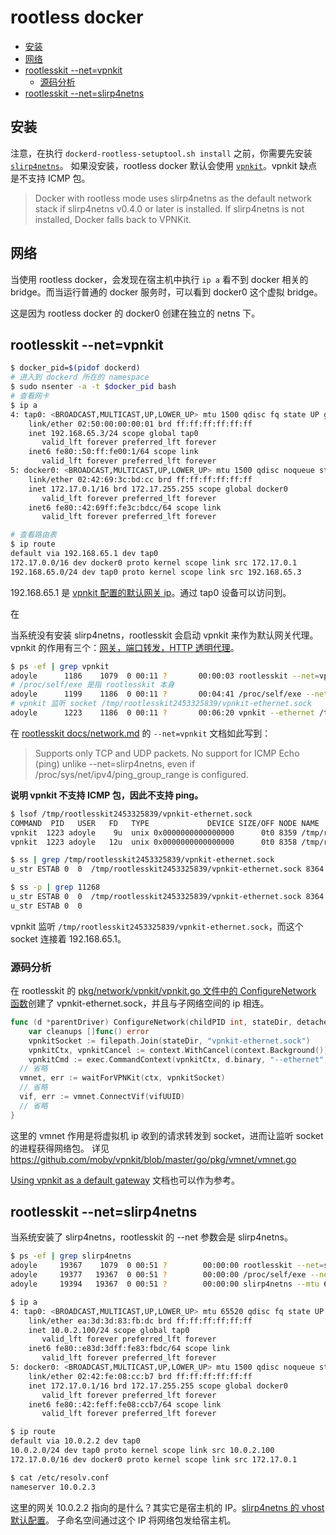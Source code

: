 # rootless docker

<!-- MarkdownTOC GFM -->

- [安装](#安装)
- [网络](#网络)
- [rootlesskit --net=vpnkit](#rootlesskit---netvpnkit)
    - [源码分析](#源码分析)
- [rootlesskit --net=slirp4netns](#rootlesskit---netslirp4netns)

<!-- /MarkdownTOC -->

## 安装

注意，在执行 `dockerd-rootless-setuptool.sh install` 之前，你需要先安装 [`slirp4netns`](https://github.com/rootless-containers/slirp4netns)。
如果没安装，rootless docker 默认会使用 [`vpnkit`](https://github.com/moby/vpnkit)。vpnkit 缺点是不支持 ICMP 包。

> Docker with rootless mode uses slirp4netns as the default network stack if slirp4netns v0.4.0 or later is installed. If slirp4netns is not installed, Docker falls back to VPNKit.

## 网络

当使用 rootless docker，会发现在宿主机中执行 `ip a` 看不到 docker 相关的 bridge。而当运行普通的 docker 服务时，可以看到 docker0 这个虚拟 bridge。

这是因为 rootless docker 的 docker0 创建在独立的 netns 下。

## rootlesskit --net=vpnkit

```sh
$ docker_pid=$(pidof dockerd)
# 进入到 dockerd 所在的 namespace
$ sudo nsenter -a -t $docker_pid bash
# 查看网卡
$ ip a
4: tap0: <BROADCAST,MULTICAST,UP,LOWER_UP> mtu 1500 qdisc fq state UP group default qlen 1000
    link/ether 02:50:00:00:00:01 brd ff:ff:ff:ff:ff:ff
    inet 192.168.65.3/24 scope global tap0
       valid_lft forever preferred_lft forever
    inet6 fe80::50:ff:fe00:1/64 scope link
       valid_lft forever preferred_lft forever
5: docker0: <BROADCAST,MULTICAST,UP,LOWER_UP> mtu 1500 qdisc noqueue state UP group default
    link/ether 02:42:69:3c:bd:cc brd ff:ff:ff:ff:ff:ff
    inet 172.17.0.1/16 brd 172.17.255.255 scope global docker0
       valid_lft forever preferred_lft forever
    inet6 fe80::42:69ff:fe3c:bdcc/64 scope link
       valid_lft forever preferred_lft forever

# 查看路由表
$ ip route
default via 192.168.65.1 dev tap0
172.17.0.0/16 dev docker0 proto kernel scope link src 172.17.0.1
192.168.65.0/24 dev tap0 proto kernel scope link src 192.168.65.3
```

192.168.65.1 是 [vpnkit 配置的默认网关 ip](https://github.com/moby/vpnkit/blob/dc331cb22850be0cdd97c84a9cfecaf44a1afb6e/src/hostnet/configuration.ml#L96)。通过 tap0 设备可以访问到。

在 []()

当系统没有安装 slirp4netns，rootlesskit 会启动 vpnkit 来作为默认网关代理。
vpnkit 的作用有三个：[网关，端口转发，HTTP 透明代理](https://github.com/moby/vpnkit#design)。

```sh
$ ps -ef | grep vpnkit
adoyle      1186    1079  0 00:11 ?       00:00:03 rootlesskit --net=vpnkit --mtu=1500 --slirp4netns-sandbox=auto --slirp4netns-seccomp=auto --disable-host-loopback --port-driver=builtin --copy-up=/etc --copy-up=/run --propagation=rslave /home/adoyle/bin/dockerd-rootless.sh
# /proc/self/exe 是指 rootlesskit 本身
adoyle      1199    1186  0 00:11 ?       00:04:41 /proc/self/exe --net=vpnkit --mtu=1500 --slirp4netns-sandbox=auto --slirp4netns-seccomp=auto --disable-host-loopback --port-driver=builtin --copy-up=/etc --copy-up=/run --propagation=rslave /home/adoyle/bin/dockerd-rootless.sh
# vpnkit 监听 socket /tmp/rootlesskit2453325839/vpnkit-ethernet.sock
adoyle      1223    1186  0 00:11 ?       00:06:20 vpnkit --ethernet /tmp/rootlesskit2453325839/vpnkit-ethernet.sock --mtu 1500 --host-ip 0.0.0.0
```

在 [rootlesskit docs/network.md](https://github.com/rootless-containers/rootlesskit/blob/master/docs/network.md) 的 `--net=vpnkit` 文档如此写到：

> Supports only TCP and UDP packets. No support for ICMP Echo (ping) unlike --net=slirp4netns, even if /proc/sys/net/ipv4/ping_group_range is configured.

**说明 vpnkit 不支持 ICMP 包，因此不支持 ping。**

```sh
$ lsof /tmp/rootlesskit2453325839/vpnkit-ethernet.sock
COMMAND  PID   USER   FD   TYPE             DEVICE SIZE/OFF NODE NAME
vpnkit  1223 adoyle    9u  unix 0x0000000000000000      0t0 8359 /tmp/rootlesskit2453325839/vpnkit-ethernet.sock type=STREAM
vpnkit  1223 adoyle   12u  unix 0x0000000000000000      0t0 8358 /tmp/rootlesskit2453325839/vpnkit-ethernet.sock type=STREAM

$ ss | grep /tmp/rootlesskit2453325839/vpnkit-ethernet.sock
u_str ESTAB 0  0  /tmp/rootlesskit2453325839/vpnkit-ethernet.sock 8364   * 11268

$ ss -p | grep 11268
u_str ESTAB 0  0  /tmp/rootlesskit2453325839/vpnkit-ethernet.sock 8364   * 11268
u_str ESTAB 0  0                                                         * 11268   * 8364  users:(("exe",pid=1199,fd=7))
```

vpnkit 监听 `/tmp/rootlesskit2453325839/vpnkit-ethernet.sock`，而这个 socket 连接着 192.168.65.1。

### 源码分析

在 rootlesskit 的 [pkg/network/vpnkit/vpnkit.go 文件中的 ConfigureNetwork 函数](https://github.com/rootless-containers/rootlesskit/blob/5410f69cf58d07bf0ebd1d517e590606c12345e0/pkg/network/vpnkit/vpnkit.go#L88)创建了 vpnkit-ethernet.sock，并且与子网络空间的 ip 相连。

```go
func (d *parentDriver) ConfigureNetwork(childPID int, stateDir, detachedNetNSPath string) (*messages.ParentInitNetworkDriverCompleted, func() error, error) {
	var cleanups []func() error
	vpnkitSocket := filepath.Join(stateDir, "vpnkit-ethernet.sock")
	vpnkitCtx, vpnkitCancel := context.WithCancel(context.Background())
	vpnkitCmd := exec.CommandContext(vpnkitCtx, d.binary, "--ethernet", vpnkitSocket, "--mtu", strconv.Itoa(d.mtu))
  // 省略
  vmnet, err := waitForVPNKit(ctx, vpnkitSocket)
  // 省略
  vif, err := vmnet.ConnectVif(vifUUID)
  // 省略
}
```

这里的 vmnet 作用是将虚拟机 ip 收到的请求转发到 socket，进而让监听 socket 的进程获得网络包。
详见 https://github.com/moby/vpnkit/blob/master/go/pkg/vmnet/vmnet.go

[Using vpnkit as a default gateway](https://github.com/moby/vpnkit/blob/master/docs/ethernet.md) 文档也可以作为参考。

## rootlesskit --net=slirp4netns

当系统安装了 slirp4netns，rootlesskit 的 --net 参数会是 slirp4netns。

```sh
$ ps -ef | grep slirp4netns
adoyle     19367    1079  0 00:51 ?        00:00:00 rootlesskit --net=slirp4netns --mtu=65520 --slirp4netns-sandbox=auto --slirp4netns-seccomp=auto --disable-host-loopback --port-driver=builtin --copy-up=/etc --copy-up=/run --propagation=rslave /home/adoyle/bin/dockerd-rootless.sh
adoyle     19377   19367  0 00:51 ?        00:00:00 /proc/self/exe --net=slirp4netns --mtu=65520 --slirp4netns-sandbox=auto --slirp4netns-seccomp=auto --disable-host-loopback --port-driver=builtin --copy-up=/etc --copy-up=/run --propagation=rslave /home/adoyle/bin/dockerd-rootless.sh
adoyle     19394   19367  0 00:51 ?        00:00:00 slirp4netns --mtu 65520 -r 3 --disable-host-loopback --enable-sandbox --enable-seccomp 19377 tap0
```

```sh
$ ip a
4: tap0: <BROADCAST,MULTICAST,UP,LOWER_UP> mtu 65520 qdisc fq state UP group default qlen 1000
    link/ether ea:3d:3d:83:fb:dc brd ff:ff:ff:ff:ff:ff
    inet 10.0.2.100/24 scope global tap0
       valid_lft forever preferred_lft forever
    inet6 fe80::e83d:3dff:fe83:fbdc/64 scope link
       valid_lft forever preferred_lft forever
5: docker0: <BROADCAST,MULTICAST,UP,LOWER_UP> mtu 1500 qdisc noqueue state UP group default
    link/ether 02:42:fe:08:cc:b7 brd ff:ff:ff:ff:ff:ff
    inet 172.17.0.1/16 brd 172.17.255.255 scope global docker0
       valid_lft forever preferred_lft forever
    inet6 fe80::42:feff:fe08:ccb7/64 scope link
       valid_lft forever preferred_lft forever
```

```sh
$ ip route
default via 10.0.2.2 dev tap0
10.0.2.0/24 dev tap0 proto kernel scope link src 10.0.2.100
172.17.0.0/16 dev docker0 proto kernel scope link src 172.17.0.1

$ cat /etc/resolv.conf
nameserver 10.0.2.3
```

这里的网关 10.0.2.2 指向的是什么？其实它是宿主机的 IP。[slirp4netns 的 vhost 默认配置](https://github.com/rootless-containers/slirp4netns/blob/462be177a5282a7dc76b2308a55b745ef9d50d2d/slirp4netns.1.md#description)。
子命名空间通过这个 IP 将网络包发给宿主机。
